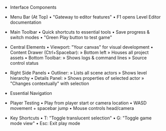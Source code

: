 * Interface Components
 - Menu Bar (At Top)
   • "Gateway to editor features"
   • F1 opens Level Editor documentation
 
 - Main Toolbar
   • Quick shortcuts to essential tools
   • Save progress & switch modes
   • "Green Play button to test game"
   
 - Central Elements
   • Viewport: "Your canvas" for visual development
   • Content Drawer (Ctrl+Spacebar): 
     » Bottom left
     » Houses all project assets
   • Bottom Toolbar:
     » Shows logs & command lines
     » Source control status
     
 - Right Side Panels
   • Outliner:
     » Lists all scene actors
     » Shows level hierarchy
   • Details Panel:
     » Shows properties of selected actor
     » "Changes contextually" with selection

* Essential Navigation
 - Player Testing
   • Play from player start or camera location
   • WASD movement + spacebar jump
   • Mouse controls head/camera
 
 - Key Shortcuts
   • T: "Toggle translucent selection"
   • G: "Toggle game mode view"
   • Esc: Exit play mode
